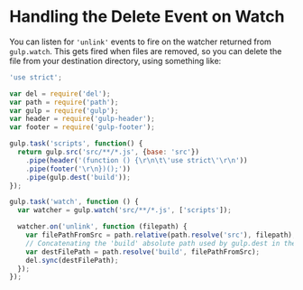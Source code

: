 <!-- front-matter
id: handling-the-delete-event-on-watch
title: Handling the Delete Event on Watch
-->

# Handling the Delete Event on Watch

You can listen for `'unlink'` events to fire on the watcher returned from `gulp.watch`.
This gets fired when files are removed, so you can delete the file from your destination
directory, using something like:

```js
'use strict';

var del = require('del');
var path = require('path');
var gulp = require('gulp');
var header = require('gulp-header');
var footer = require('gulp-footer');

gulp.task('scripts', function() {
  return gulp.src('src/**/*.js', {base: 'src'})
    .pipe(header('(function () {\r\n\t\'use strict\'\r\n'))
    .pipe(footer('\r\n})();'))
    .pipe(gulp.dest('build'));
});

gulp.task('watch', function () {
  var watcher = gulp.watch('src/**/*.js', ['scripts']);

  watcher.on('unlink', function (filepath) {
    var filePathFromSrc = path.relative(path.resolve('src'), filepath);
    // Concatenating the 'build' absolute path used by gulp.dest in the scripts task
    var destFilePath = path.resolve('build', filePathFromSrc);
    del.sync(destFilePath);
  });
});
```
